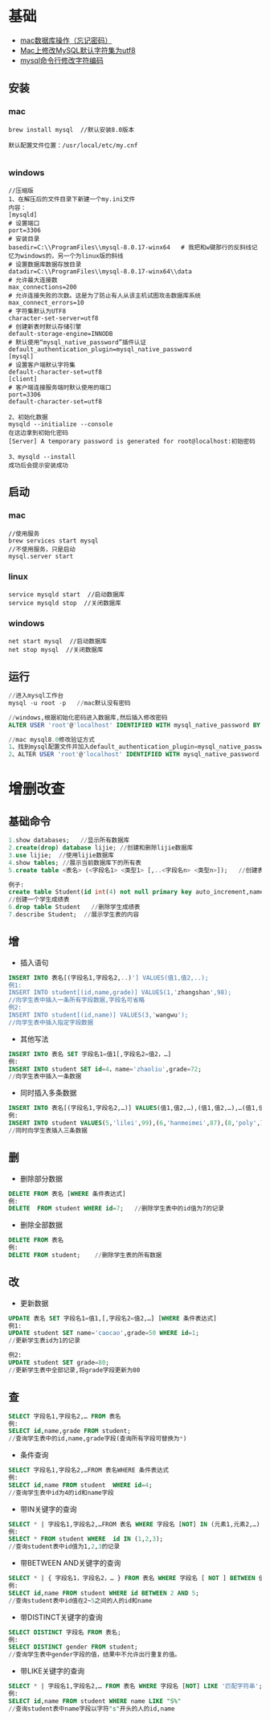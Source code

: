 # 基础

+ [mac数据库操作（忘记密码）](https://blog.csdn.net/w893932747/article/details/89337631)
+ [Mac上修改MySQL默认字符集为utf8](https://www.cnblogs.com/jie-fang/p/10214207.html)
+ [mysql命令行修改字符编码](https://www.cnblogs.com/chcong/p/6197238.html)

## 安装

### mac

```
brew install mysql  //默认安装8.0版本

默认配置文件位置：/usr/local/etc/my.cnf


```

### windows

```
//压缩版
1、在解压后的文件目录下新建一个my.ini文件
内容：
[mysqld]
# 设置端口
port=3306
# 安装目录
basedir=C:\\ProgramFiles\\mysql-8.0.17-winx64   # 我把和w键那行的反斜线记忆为windows的，另一个为linux版的斜线
# 设置数据库数据存放目录
datadir=C:\\ProgramFiles\\mysql-8.0.17-winx64\\data
# 允许最大连接数
max_connections=200
# 允许连接失败的次数。这是为了防止有人从该主机试图攻击数据库系统
max_connect_errors=10
# 字符集默认为UTF8
character-set-server=utf8
# 创建新表时默认存储引擎
default-storage-engine=INNODB
# 默认使用“mysql_native_password”插件认证
default_authentication_plugin=mysql_native_password
[mysql]
# 设置客户端默认字符集
default-character-set=utf8
[client]
# 客户端连接服务端时默认使用的端口
port=3306
default-character-set=utf8

2、初始化数据
mysqld --initialize --console
在这边拿到初始化密码
[Server] A temporary password is generated for root@localhost:初始密码

3、mysqld --install
成功后会提示安装成功
```



## 启动

### mac

```
//使用服务
brew services start mysql
//不使用服务，只是启动
mysql.server start
```

### linux

```
service mysqld start  //启动数据库
service mysqld stop  //关闭数据库
```

### windows

```
net start mysql  //启动数据库
net stop mysql  //关闭数据库
```



## 运行

```sql
//进入mysql工作台
mysql -u root -p   //mac默认没有密码

//windows,根据初始化密码进入数据库,然后插入修改密码
ALTER USER 'root'@'localhost' IDENTIFIED WITH mysql_native_password BY '新密码';

//mac mysql8.0修改验证方式
1、找到mysql配置文件并加入default_authentication_plugin=mysql_native_password
2、ALTER USER 'root'@'localhost' IDENTIFIED WITH mysql_native_password BY '你的密码';
```

# 增删改查

## 基础命令

```sql
1.show databases;   //显示所有数据库
2.create(drop) database lijie; //创建和删除lijie数据库
3.use lijie;  //使用lijie数据库
4.show tables; //展示当前数据库下的所有表
5.create table <表名> (<字段名1> <类型1> [,..<字段名n> <类型n>]);   //创建表

例子: 
create table Student(id int(4) not null primary key auto_increment,name char(20) not null,sex int(4) not null default '0',degree double(16,2));
//创建一个学生成绩表
6.drop table Student   //删除学生成绩表
7.describe Student;  //展示学生表的内容
```

## 增

+ 插入语句
```sql
INSERT INTO 表名[(字段名1,字段名2,..)'] VALUES(值1,值2,..);
例1:
INSERT INTO student[(id,name,grade)] VALUES(1,'zhangshan',98);
//向学生表中插入一条所有字段数据,字段名可省略
例2:
INSERT INTO student[(id,name)] VALUES(3,'wangwu');
//向学生表中插入指定字段数据
```
+ 其他写法
```sql
INSERT INTO 表名 SET 字段名1=值1[,字段名2=值2，…]
例:
INSERT INTO student SET id=4，name='zhaoliu',grade=72;
//向学生表中插入一条数据
```
+ 同时插入多条数据
```sql
INSERT INTO 表名[(字段名1,字段名2,…)] VALUES(值1,值2,…),(值1,值2,…),…(值1,值2,…)
例:
INSERT INTO student VALUES(5,'lilei',99),(6,'hanmeimei',87),(8,'poly',76);
//同时向学生表插入三条数据
```

## 删

+ 删除部分数据
```sql
DELETE FROM 表名 [WHERE 条件表达式]
例:
DELETE  FROM student WHERE id=7;   //删除学生表中的id值为7的记录
```
+ 删除全部数据
```sql
DELETE FROM 表名
例:
DELETE FROM student;    //删除学生表的所有数据
```

## 改

+ 更新数据
```sql
UPDATE 表名 SET 字段名1=值1,[,字段名2=值2,…] [WHERE 条件表达式]
例1:
UPDATE student SET name='caocao',grade=50 WHERE id=1;
//更新学生表id为1的记录

例2:
UPDATE student SET grade=80;
//更新学生表中全部记录,将grade字段更新为80
```

## 查

```sql
SELECT 字段名1,字段名2,… FROM 表名
例:
SELECT id,name,grade FROM student;
//查询学生表中的id,name,grade字段(查询所有字段可替换为*)
```
+ 条件查询
```sql
SELECT 字段名1,字段名2,…FROM 表名WHERE 条件表达式
例:
SELECT id,name FROM student  WHERE id=4;
//查询学生表中id为4的id和name字段
```
+ 带IN关键字的查询
```sql
SELECT * | 字段名1,字段名2,…FROM 表名 WHERE 字段名 [NOT] IN (元素1,元素2,…)
例:
SELECT * FROM student WHERE  id IN (1,2,3);
//查询student表中id值为1,2,3的记录
```
+ 带BETWEEN AND关键字的查询
```sql
SELECT * | { 字段名1，字段名2，… } FROM 表名 WHERE 字段名 [ NOT ] BETWEEN 值1 AND 值2;
例:
SELECT id,name FROM student WHERE id BETWEEN 2 AND 5;
//查询student表中id值在2~5之间的人的id和name
```
+ 带DISTINCT关键字的查询
```sql
SELECT DISTINCT 字段名 FROM 表名;
例:
SELECT DISTINCT gender FROM student;
//查询学生表中gender字段的值，结果中不允许出行重复的值。
```
+ 带LIKE关键字的查询
```sql
SELECT * | 字段名1,字段名2,… FROM 表名 WHERE 字段名 [NOT] LIKE '匹配字符串';
例:
SELECT id,name FROM student WHERE name LIKE "S%"
//查询student表中name字段以字符"s"开头的人的id,name
```